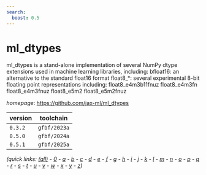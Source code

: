 ```yaml
---
search:
  boost: 0.5
---
```

# ml_dtypes

ml_dtypes is a stand-alone implementation of several NumPy dtype extensions used in machine learning libraries, including:  bfloat16: an alternative to the standard float16 format float8_*: several experimental 8-bit floating point representations including: float8_e4m3b11fnuz float8_e4m3fn float8_e4m3fnuz float8_e5m2 float8_e5m2fnuz

*homepage*: <https://github.com/jax-ml/ml_dtypes>

version | toolchain
--------|----------
``0.3.2`` | ``gfbf/2023a``
``0.5.0`` | ``gfbf/2024a``
``0.5.1`` | ``gfbf/2025a``


*(quick links: [(all)](../index.md) - [0](../0/index.md) - [a](../a/index.md) - [b](../b/index.md) - [c](../c/index.md) - [d](../d/index.md) - [e](../e/index.md) - [f](../f/index.md) - [g](../g/index.md) - [h](../h/index.md) - [i](../i/index.md) - [j](../j/index.md) - [k](../k/index.md) - [l](../l/index.md) - [m](../m/index.md) - [n](../n/index.md) - [o](../o/index.md) - [p](../p/index.md) - [q](../q/index.md) - [r](../r/index.md) - [s](../s/index.md) - [t](../t/index.md) - [u](../u/index.md) - [v](../v/index.md) - [w](../w/index.md) - [x](../x/index.md) - [y](../y/index.md) - [z](../z/index.md))*

